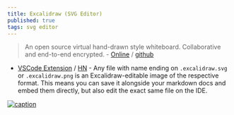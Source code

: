 ```yaml
---
title: Excalidraw (SVG Editor)
published: true
tags: svg editor
---
```

> An open source virtual hand-drawn style whiteboard.
Collaborative and end-to-end encrypted. - [Online](https://excalidraw.com/) / [github](https://github.com/excalidraw/excalidraw?tab=readme-ov-file#--excalidraw-editor---blog---documentation---excalidraw)

- [VSCode Extension](https://marketplace.visualstudio.com/items?itemName=pomdtr.excalidraw-editor) / [HN](https://news.ycombinator.com/item?id=42046575) - Any file with name ending on `.excalidraw.svg` or `.excalidraw.png` is an Excalidraw-editable image of the respective format. This means you can save it alongside your markdown docs and embed them directly, but also edit the exact same file on the IDE.

[![caption](https://camo.githubusercontent.com/6ec32694af5608860f01a5ca63d55ea6f28eaa3caec10e0cb86d9d1936c43bf4/68747470733a2f2f657863616c69647261772e6e7963332e63646e2e6469676974616c6f6365616e7370616365732e636f6d2f67697468756225324670726f647563745f73686f77636173652e706e67)](https://github.com/excalidraw/excalidraw?tab=readme-ov-file#--excalidraw-editor---blog---documentation---excalidraw)

